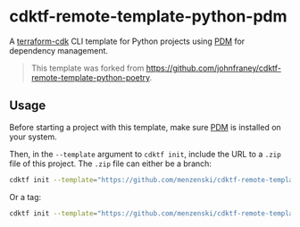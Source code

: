 # cdktf-remote-template-python-pdm

A [terraform-cdk](https://github.com/hashicorp/terraform-cdk) CLI template for Python projects using [PDM](https://pdm.fming.dev/latest/) for dependency management.

> This template was forked from https://github.com/johnfraney/cdktf-remote-template-python-poetry.

## Usage

Before starting a project with this template, make sure [PDM](https://pdm.fming.dev/latest/#installation) is installed on your system.

Then, in the `--template` argument to `cdktf init`, include the URL to a `.zip` file of this project.
The `.zip` file can either be a branch:

```bash
cdktf init --template="https://github.com/menzenski/cdktf-remote-template-python-pdm/archive/refs/heads/main.zip" --local
```

Or a tag:

```bash
cdktf init --template="https://github.com/menzenski/cdktf-remote-template-python-pdm/archive/refs/tags/1.0.0.zip" --local
```
